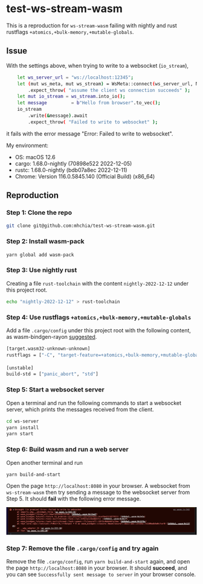 # test-ws-stream-wasm

This is a reproduction for `ws-stream-wasm` failing with nightly and rust rustflags `+atomics,+bulk-memory,+mutable-globals`.

## Issue

With the settings above, when trying to write to a websocket (`io_stream`),

```bash
    let ws_server_url = "ws://localhost:12345";
    let (mut ws_meta, mut ws_stream) = WsMeta::connect(ws_server_url, None ).await
        .expect_throw( "assume the client ws connection succeeds" );
    let mut io_stream = ws_stream.into_io();
    let message         = b"Hello from browser".to_vec();
	io_stream
        .write(&message).await
        .expect_throw( "Failed to write to websocket" );
```

it fails with the error message "Error: Failed to write to websocket".

My environment:
- OS: macOS 12.6
- cargo: 1.68.0-nightly (70898e522 2022-12-05)
- rustc: 1.68.0-nightly (bdb07a8ec 2022-12-11)
- Chrome: Version 116.0.5845.140 (Official Build) (x86_64)

## Reproduction

### Step 1: Clone the repo
```bash
git clone git@github.com:mhchia/test-ws-stream-wasm.git
```

### Step 2: Install wasm-pack
```bash
yarn global add wasm-pack
```

### Step 3: Use nightly rust
Creating a file `rust-toolchain` with the content `nightly-2022-12-12` under this project root.
```bash
echo "nightly-2022-12-12" > rust-toolchain
```

### Step 4: Use rustflags `+atomics,+bulk-memory,+mutable-globals`

Add a file `.cargo/config` under this project root with the following content, as wasm-bindgen-rayon [suggested](https://github.com/GoogleChromeLabs/wasm-bindgen-rayon#using-config-files).

```bash
[target.wasm32-unknown-unknown]
rustflags = ["-C", "target-feature=+atomics,+bulk-memory,+mutable-globals"]

[unstable]
build-std = ["panic_abort", "std"]
```

### Step 5: Start a websocket server
Open a terminal and run the following commands to start a websocket server, which prints the messages received from the client.

```bash
cd ws-server
yarn install
yarn start
```

### Step 6: Build wasm and run a web server
Open another terminal and run

```bash
yarn build-and-start
```

Open the page `http://localhost:8080` in your browser. A websocket from `ws-stream-wasm` then try sending a message to the websocket server from Step 5. It should **fail** with the following error message.

![Alt text](image.png)

### Step 7: Remove the file `.cargo/config` and try again
Remove the file `.cargo/config`, run `yarn build-and-start` again, and open the page `http://localhost:8080` in your browser. It should **succeed**, and you can see `Successfully sent message to server` in your browser console.
